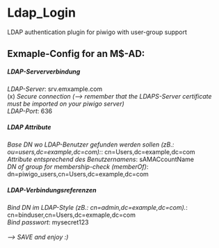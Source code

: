 # Ldap_Login
LDAP authentication plugin for piwigo with user-group support

## Exmaple-Config for an M$-AD:

##### LDAP-Serververbindung
*LDAP-Server*: srv.emxample.com</br>
(x) *Secure connection* _(--> remember that the LDAPS-Server certificate must be imported on your piwigo server)_</br>
*LDAP-Port*: 636</br>

##### LDAP Attribute
*Base DN wo LDAP-Benutzer gefunden werden sollen (zB.: ou=users,dc=example,dc=com):*: cn=Users,dc=example,dc=com</br>
*Attribute entsprechend des Benutzernamens*: sAMACcountName</br>
*DN of group for membership-check (memberOf)*: dn=piwigo_users,cn=Users,dc=example,dc=com</br>

##### LDAP-Verbindungsreferenzen
*Bind DN im LDAP-Style (zB.: cn=admin,dc=example,dc=com).*: cn=binduser,cn=Users,dc=exmaple,dc=com</br>
*Bind passwort*: mysecret123</br>
</br>
_--> SAVE and enjoy :)_
